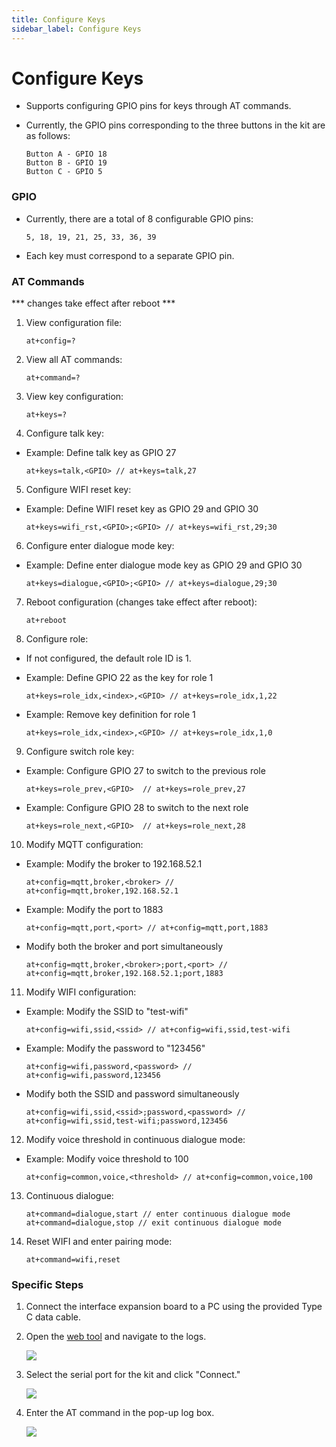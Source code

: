 ```yaml
---
title: Configure Keys
sidebar_label: Configure Keys
---
```


# Configure Keys

* Supports configuring GPIO pins for keys through AT commands.

* Currently, the GPIO pins corresponding to the three buttons in the kit are as follows:

    ```
    Button A - GPIO 18
    Button B - GPIO 19
    Button C - GPIO 5
    ```

### GPIO
    
- Currently, there are a total of 8 configurable GPIO pins:

    ```
    5, 18, 19, 21, 25, 33, 36, 39
    ```

- Each key must correspond to a separate GPIO pin.

### AT Commands

*** changes take effect after reboot ***

1. View configuration file:
   ```
   at+config=?
   ```

2. View all AT commands:
   ```
   at+command=?
   ```

3. View key configuration:
   ```
   at+keys=?
   ```

4. Configure talk key:

- Example: Define talk key as GPIO 27

    ```
    at+keys=talk,<GPIO> // at+keys=talk,27
    ```

5. Configure WIFI reset key:

- Example: Define WIFI reset key as GPIO 29 and GPIO 30

    ```
    at+keys=wifi_rst,<GPIO>;<GPIO> // at+keys=wifi_rst,29;30
    ```

6. Configure enter dialogue mode key:

- Example: Define enter dialogue mode key as GPIO 29 and GPIO 30

    ```
    at+keys=dialogue,<GPIO>;<GPIO> // at+keys=dialogue,29;30
    ```

7. Reboot configuration (changes take effect after reboot):

   ```
   at+reboot
   ```

8. Configure role:

- If not configured, the default role ID is 1.

- Example: Define GPIO 22 as the key for role 1

    ```
    at+keys=role_idx,<index>,<GPIO> // at+keys=role_idx,1,22
    ```

- Example: Remove key definition for role 1

    ```
    at+keys=role_idx,<index>,<GPIO> // at+keys=role_idx,1,0
    ```

9. Configure switch role key:

- Example: Configure GPIO 27 to switch to the previous role

    ```
    at+keys=role_prev,<GPIO>  // at+keys=role_prev,27
    ```

- Example: Configure GPIO 28 to switch to the next role

    ```
    at+keys=role_next,<GPIO>  // at+keys=role_next,28
    ```

10. Modify MQTT configuration:

- Example: Modify the broker to 192.168.52.1

    ```
    at+config=mqtt,broker,<broker> // at+config=mqtt,broker,192.168.52.1
    ```

- Example: Modify the port to 1883

    ```
    at+config=mqtt,port,<port> // at+config=mqtt,port,1883
    ```

- Modify both the broker and port simultaneously

    ```
    at+config=mqtt,broker,<broker>;port,<port> // at+config=mqtt,broker,192.168.52.1;port,1883
    ```

11. Modify WIFI configuration:

- Example: Modify the SSID to "test-wifi"

    ```
    at+config=wifi,ssid,<ssid> // at+config=wifi,ssid,test-wifi
    ```

- Example: Modify the password to "123456"
    ```
    at+config=wifi,password,<password> // at+config=wifi,password,123456
    ```

- Modify both the SSID and password simultaneously

    ```
    at+config=wifi,ssid,<ssid>;password,<password> // at+config=wifi,ssid,test-wifi;password,123456
    ```

12. Modify voice threshold in continuous dialogue mode:

- Example: Modify voice threshold to 100

    ```
    at+config=common,voice,<threshold> // at+config=common,voice,100
    ```

13. Continuous dialogue:
    ```
    at+command=dialogue,start // enter continuous dialogue mode
    at+command=dialogue,stop // exit continuous dialogue mode
    ```

14. Reset WIFI and enter pairing mode:
    ```
    at+command=wifi,reset
    ```

### Specific Steps

1. Connect the interface expansion board to a PC using the provided Type C data cable.
2. Open the [web tool](https://tool.folotoy.com/index) and navigate to the logs.

    <img src="https://user-images.githubusercontent.com/41461127/281992533-f5204e50-e79e-472c-8edf-398e087f3f91.png" />

3. Select the serial port for the kit and click "Connect."

    <img src="https://user-images.githubusercontent.com/69997928/284516480-089d0383-cf77-45e4-85a5-89527f118714.png" />

4. Enter the AT command in the pop-up log box.

    <img src="https://user-images.githubusercontent.com/69997928/284516660-5dd96e62-f94e-42cb-9d57-119930597230.png" />
